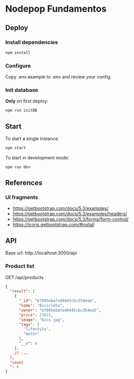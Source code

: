 # Nodepop Fundamentos

## Deploy

### Install dependencies

```sh
npm install
```

### Configure

Copy .env.example to .env and review your config.

### Init database

**Only** on first deploy:

```sh
npm run initDB
```

## Start

To start a single instance:

```sh
npm start
```

To start in development mode:

```sh
npm run dev
```

## References

### UI fragments

- https://getbootstrap.com/docs/5.3/examples/
- https://getbootstrap.com/docs/5.3/examples/headers/
- https://getbootstrap.com/docs/5.3/forms/form-control/
- https://icons.getbootstrap.com/#install

## API

Base url: http://localhost:3000/api

### Product list

GET /api/products

``` json
{
  "result": [
    {
      "_id": "67895ebafad0445cbc354eab",
      "name": "Bicicleta",
      "owner": "67895ebafad0445cbc354ea5",
      "price": 23015,
      "image": "bici.jpg",
      "tags": [
        "lifestyle",
        "motor"
      ],
      "__v": 0
    },
    // ...
  ],
  "count
  ": 6
}
```